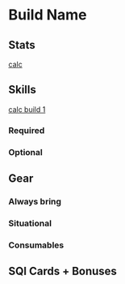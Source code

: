 # Build Name

## Stats

[calc](https://kutsuru.github.io/ttcalculator/?_S050T8OyScOKTAxJNEoMSAxMck1MKsONTUzDjC7Di0gMBEIgSDVNwoTCgcKMw6zDhMOEFCA3w5clw5UtMTEtCcKIwrPDksKjw5J8w5ISQRgMMhMRACjCn8KYwpfCkjjDiMKAU2lmTsKKQl5ibsKqfkpqcXJRZkFJZn4eAA)

## Skills

[calc build 1](https://skillsim.irowiki.org/pro.html?10GKbNJafOcokxGAar3eAqAaneK)

### Required

### Optional

## Gear

### Always bring

### Situational

### Consumables

## SQI Cards + Bonuses
